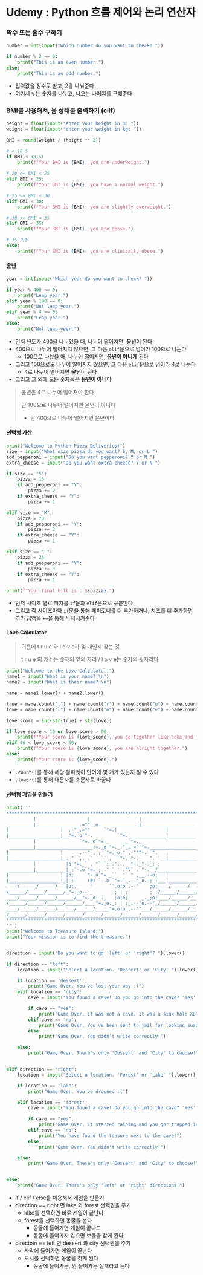 # Udemy : Python 흐름 제어와 논리 연산자



### 짝수 또는 홀수 구하기

```python
number = int(input("Which number do you want to check? "))

if number % 2 == 0:
    print("This is an even number.")
else:
    print("This is an odd number.")
```

- 입력값을 정수로 받고, 2를 나눠준다
- 여기서 `%` 는 숫자를 나누고, 나오는 나머지를 구해준다



### BMI를 사용해서, 몸 상태를 출력하기 (elif)

```python
height = float(input("enter your height in m: "))
weight = float(input("enter your weight in kg: "))

BMI = round(weight / (height ** 2))

# < 18.5 
if BMI < 18.5:
    print(f"Your BMI is {BMI}, you are underweight.")
    
# 18 <= BMI < 25
elif BMI < 25:
    print(f"Your BMI is {BMI}, you have a normal weight.")

# 25 <= BMI < 30
elif BMI < 30:
    print(f"Your BMI is {BMI}, you are slightly overweight.")

# 30 <= BMI < 35
elif BMI < 35:
    print(f"Your BMI is {BMI}, you are obese.")

# 35 이상
else:
    print(f"Your BMI is {BMI}, you are clinically obese.")
```



#### 윤년

```python
year = int(input("Which year do you want to check? "))

if year % 400 == 0:
    print("Leap year.")
elif year % 100 == 0:
    print("Not leap year.")
elif year % 4 == 0:
    print("Leap year.")
else:
    print("Not leap year.")
```

- 먼저 년도가 400을 나누었을 때, 나누어 떨어지면, **윤년**이 된다
- 400으로 나누어 떨어지지 않으면, 그 다음 `elif`문으로 넘어가 100으로 나눈다
  - 100으로 나눴을 때, 나누어 떨어지면, **윤년이 아니게** 된다
- 그리고 100으로도 나누어 떨어지지 않으면, 그 다음 `elif`문으로 넘어가 4로 나눈다
  - 4로 나누어 떨어지면 **윤년**이 된다
- 그리고 그 외에 모든 숫자들은 **윤년이 아니다**

> 윤년은 4로 나누어 떨어져야 한다
>
> 단 100으로 나누어 떨어지면 윤년이 아니다
>
> - 단 400으로 나누어 떨어지면 윤년이다



#### 선택형 계산

```python
print("Welcome to Python Pizza Deliveries!")
size = input("What size pizza do you want? S, M, or L ")
add_pepperoni = input("Do you want pepperoni? Y or N ")
extra_cheese = input("Do you want extra cheese? Y or N ")

if size == "S":
    pizza = 15
    if add_pepperoni == "Y":
        pizza += 2
    if extra_cheese == "Y":
        pizza += 1

elif size == "M":
    pizza = 20
    if add_pepperoni == "Y":
        pizza += 3
    if extra_cheese == "Y":
        pizza += 1

elif size == "L":
    pizza = 25
    if add_pepperoni == "Y":
        pizza += 3
    if extra_cheese == "Y":
        pizza += 1

print(f"Your final bill is : ${pizza}.")
```

- 먼저 사이즈 별로 피자를 `if`문과 `elif`문으로 구분한다
- 그리고 각 사이즈마다 `if`문을 통해 페퍼로니를 더 추가하거나, 치즈를 더 추가하면 추가 금액을 `+=`을 통해 누적시켜준다



#### Love Calculator

> 이름에 t r u e 와 l o v e가 몇 개인지 찾는 것
>
> t r u e 의 개수는 숫자의 앞의 자리 / l o v e는 숫자의 뒷자리다

```python
print("Welcome to the Love Calculator!")
name1 = input("What is your name? \n")
name2 = input("What is their name? \n")

name = name1.lower() + name2.lower()

true = name.count("t") + name.count("r") + name.count("u") + name.count("e")
love = name.count("l") + name.count("o") + name.count("v") + name.count("e")

love_score = int(str(true) + str(love))

if love_score < 10 or love_score > 90:
    print(f"Your score is {love_score}, you go together like coke and mentos.")
elif 40 < love_score < 50:
    print(f"Your score is {love_score}, you are alright together.")
else:
    print(f"Your score is {love_score}.")
```

- `.count()`를 통해 해당 알파벳이 단어에 몇 개가 있는지 알 수 있다
- `.lower()`를 통해 대문자를 소문자로 바꾼다



#### 선택형 게임을 만들기

```python
print('''
*******************************************************************************
          |                   |                  |                     |
 _________|________________.=""_;=.______________|_____________________|_______
|                   |  ,-"_,=""     `"=.|                  |
|___________________|__"=._o`"-._        `"=.______________|___________________
          |                `"=._o`"=._      _`"=._                     |
 _________|_____________________:=._o "=._."_.-="'"=.__________________|_______
|                   |    __.--" , ; `"=._o." ,-"""-._ ".   |
|___________________|_._"  ,. .` ` `` ,  `"-._"-._   ". '__|___________________
          |           |o`"=._` , "` `; .". ,  "-._"-._; ;              |
 _________|___________| ;`-.o`"=._; ." ` '`."\` . "-._ /_______________|_______
|                   | |o;    `"-.o`"=._``  '` " ,__.--o;   |
|___________________|_| ;     (#) `-.o `"=.`_.--"_o.-; ;___|___________________
____/______/______/___|o;._    "      `".o|o_.--"    ;o;____/______/______/____
/______/______/______/_"=._o--._        ; | ;        ; ;/______/______/______/_
____/______/______/______/__"=._o--._   ;o|o;     _._;o;____/______/______/____
/______/______/______/______/____"=._o._; | ;_.--"o.--"_/______/______/______/_
____/______/______/______/______/_____"=.o|o_.--""___/______/______/______/____
/______/______/______/______/______/______/______/______/______/______/_____ /
*******************************************************************************
''')
print("Welcome to Treasure Island.")
print("Your mission is to find the treasure.") 


direction = input("Do you want to go 'left' or 'right'? ").lower()

if direction == "left":
    location = input("Select a location. 'Dessert' or 'City' ").lower()

    if location == 'dessert':
        print("Game Over. You've lost your way :(")
    elif location == 'city':
        cave = input("You found a cave! Do you go into the cave? 'Yes' or 'No' ").lower()

        if cave == "yes":
            print("Game Over. It was not a cave. It was a sink hole XD")
        elif cave == 'no':
            print("Game Over. You've been sent to jail for looking suspicious")
        else:
            print("Game Over. You didn't write correctly!")

    else:
        print("Game Over. There's only 'Dessert' and 'City' to choose!")


elif direction == "right":
    location = input("Select a location. 'Forest' or 'Lake' ").lower()

    if location == 'lake':
        print("Game Over. You've drowned :(")

    elif location == 'forest':
        cave = input("You found a cave! Do you go into the cave? 'Yes' or 'No' ").lower()

        if cave == "yes":
            print("Game Over. It started raining and you got trapped inside the cave.")
        elif cave == 'no':
            print("You have found the teasure next to the cave!")
        else:
            print("Game Over. You didn't write correctly!")

    else:
        print("Game Over. There's only 'Dessert' and 'City' to choose!")


else:
    print("Game Over. There's only 'left' or 'right' directions!")
```

- if / elif / else를 이용해서 게임을 만들기
- direction == right 면 lake 와 forest 선택권을 주기
  - lake를 선택하면 바로 게임이 끝난다
  - forest를 선택하면 동굴을 본다
    - 동굴에 들어가면 게임이 끝나고
    - 동굴에 들어가지 않으면 보물을 찾게 된다
- directoin == left 면 dessert 와 city 선택권을 주기
  - 사막에 들어가면 게임이 끝난다
  - 도시를 선택하면 동굴을 찾게 된다
    - 동굴에 들어가든, 안 들어가든 실패라고 뜬다

